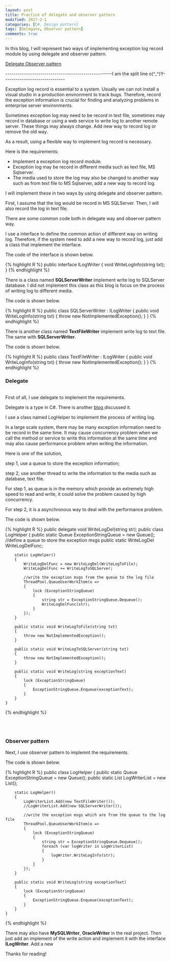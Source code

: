 ```yaml
---
layout: post
title: Practice of delegate and observer pattern
modified: 2017-2-1
categories: [C#, Design pattern]
tags: [Delegate, Observer pattern] 
comments: true
---
```

In this blog, I will represent two ways of implementing exception log record module by using delegate and observer pattern.

<!-- more -->

<a href="#delegate">Delegate </a>
<a href="#observer">Observer pattern </a>

----------------------------------------------------I am the split line o(^_^)Y------------------------------

Exception log record is essential to a system. Usually we can not install a visual studio in a production environment to track bugs. Therefore, record the exception information is crucial for finding and analyzing problems in enterprise server environments.

Sometimes exception log may need to be record in text file, sometimes may record in database or using a web service to write log to another remote server. These things may always change. Add new way to record log or remove the old way.

As a result, using a flexible way to implement log record is necessary.

Here is the requirements:
<ul>
<li>
	Implement a exception log record module.
</li>
<li>
	Exception log may be record in different media such as text file, MS Sqlserver. 
</li>
<li>
	The media used to store the log may also be changed to another way such as from text file to MS Sqlserver, add a new way to record log.
</li>
</ul>

I will implement these in two ways by using delegate and observer pattern.

First, I assume that the log would be record in MS SQLServer. Then, I will also record the log in text file.

There are some common code both in delegate way and observer pattern way.

I use a interface to define the common action of different way on writing
 log. Therefore, if the system need to add a new way to record log, just add a class that implement the interface.

The code of the interface is shown below.

{% highlight R %}
public interface ILogWriter
{
    void WriteLogInfo(string txt);
}
{% endhighlight %}

There is a class named <strong>SQLServerWriter</strong> implement write log to SQLServer database. I did not implement this class as this blog is focus on the process of writing log to different media.

The code is shown below.

{% highlight R %}
public class SQLServerWriter : ILogWriter
{
    public void WriteLogInfo(string txt)
    {
        throw new NotImplementedException();
    }
}
{% endhighlight %}


There is another class named <strong>TextFileWriter</strong> implement write log to text file. The same with <strong>SQLServerWriter</strong>.

The code is shown below.

{% highlight R %}
public class TextFileWriter : ILogWriter
{
    public void WriteLogInfo(string txt)
    {
        throw new NotImplementedException();
    }
}
{% endhighlight %}



### <a name="delegate"> Delegate</a>
<br>
First of all, I use delegate to implement the requirements.

Delegate is a type in C#. There is another <a href="">blog </a>discussed it.

I use a class named LogHelper to implement the process of writing log.

In a large scale system, there may be many exception information need to be record in the same time. It may cause concurrency problem when we call the method or service to write this information at the same time and may also cause performance problem when writing the information.

Here is one of the solution, 

step 1, use a queue to store the exception information;

step 2, use another thread to write the information to the media such as database, text file.

For step 1, as queue is in the memory which provide an extremely high speed to read and write, it could solve the problem caused by high concurrency. 

For step 2, it is a asynchronous way to deal with the performance problem.


The code is shown below.


{% highlight R %}
	public delegate void WriteLogDel(string str); 
    public class LogHelper
    {
        public static Queue<string> ExceptionStringQueue = new Queue<string>(); //define a queue to store the exception msgs
        public static WriteLogDel WriteLogDelFunc;

        static LogHelper()
        {
            WriteLogDelFunc = new WriteLogDel(WriteLogToFile);
            WriteLogDelFunc += WriteLogToSQLServer;

            //write the exception msgs from the queue to the log file
            ThreadPool.QueueUserWorkItem(o =>
            {
                lock (ExceptionStringQueue)
                {
                    string str = ExceptionStringQueue.Dequeue();
                    WriteLogDelFunc(str);
                }
            });
        }

        public static void WriteLogToFile(string txt)
        {
            throw new NotImplementedException();
        }

        public static void WriteLogToSQLServer(string txt)
        {
            throw new NotImplementedException();
        }

        public static void WriteLog(string exceptionText)
        {
            lock (ExceptionStringQueue)
            {
                ExceptionStringQueue.Enqueue(exceptionText);
            }
        }
    }
{% endhighlight %}



<br>
<br>

### <a name="observer"> Observer pattern</a>

Next, I use observer pattern to implemnt the requirements.

The code is shown below.

{% highlight R %}
	public class LogHelper
    {
        public static Queue<string> ExceptionStringQueue = new Queue<string>();
        public static List<ILogWriter> LogWriterList = new List<ILogWriter>();

        static LogHelper()
        {
            LogWriterList.Add(new TextFileWriter());
            //LogWriterList.Add(new SQLServerWriter());

            //write the exception msgs which are from the queue to the log file
            ThreadPool.QueueUserWorkItem(o =>
            {
                lock (ExceptionStringQueue)
                {
                    string str = ExceptionStringQueue.Dequeue();
                    foreach (var logWriter in LogWriterList)
                    {
                        logWriter.WriteLogInfo(str);
                    }
                }
            });
        }

        public static void WriteLog(string exceptionText)
        {
            lock (ExceptionStringQueue)
            {
                ExceptionStringQueue.Enqueue(exceptionText);
            }
        }
    }
{% endhighlight %}

There may also have <strong>MySQLWriter</strong>, <strong>OracleWriter</strong> in the real project. Then just add an implement of the write action and implement it with the interface <strong>ILogWriter</strong>. Add a new 

Thanks for reading!
